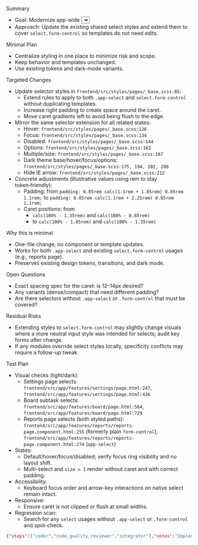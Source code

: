 Summary
- Goal: Modernize app-wide <select> styling, fix caret spacing, and apply consistently with minimal, centralized CSS changes.
- Approach: Update the existing shared select styles and extend them to cover `select.form-control` so templates do not need edits.

Minimal Plan
- Centralize styling in one place to minimize risk and scope.
- Keep behavior and templates unchanged.
- Use existing tokens and dark-mode variants.

Targeted Changes
- Update selector styles in `frontend/src/styles/pages/_base.scss:85`:
  - Extend rules to apply to both `.app-select` and `select.form-control` without duplicating templates.
  - Increase right padding to create space around the caret.
  - Move caret gradients left to avoid being flush to the edge.
- Mirror the same selector extension for all related states:
  - Hover: `frontend/src/styles/pages/_base.scss:126`
  - Focus: `frontend/src/styles/pages/_base.scss:134`
  - Disabled: `frontend/src/styles/pages/_base.scss:144`
  - Options: `frontend/src/styles/pages/_base.scss:162`
  - Multiple/size: `frontend/src/styles/pages/_base.scss:167`
  - Dark theme base/hover/focus/options: `frontend/src/styles/pages/_base.scss:175, 194, 202, 208`
  - Hide IE arrow: `frontend/src/styles/pages/_base.scss:212`
- Concrete adjustments (illustrative values using rem to stay token‑friendly):
  - Padding: from `padding: 0.85rem calc(1.1rem + 1.85rem) 0.85rem 1.1rem;` to `padding: 0.85rem calc(1.1rem + 2.25rem) 0.85rem 1.1rem;`
  - Caret positions: from
    - `calc(100% - 1.35rem)` and `calc(100% - 0.85rem)`
    - to `calc(100% - 1.85rem)` and `calc(100% - 1.35rem)`

Why this is minimal
- One-file change; no component or template updates.
- Works for both `.app-select` and existing `select.form-control` usages (e.g., reports page).
- Preserves existing design tokens, transitions, and dark mode.

Open Questions
- Exact spacing spec for the caret: is 12–14px desired?
- Any variants (dense/compact) that need different padding?
- Are there selectors without `.app-select` or `.form-control` that must be covered?

Residual Risks
- Extending styles to `select.form-control` may slightly change visuals where a more neutral input style was intended for selects; audit key forms after change.
- If any modules override select styles locally, specificity conflicts may require a follow-up tweak.

Test Plan
- Visual checks (light/dark):
  - Settings page selects: `frontend/src/app/features/settings/page.html:247`, `frontend/src/app/features/settings/page.html:426`
  - Board subtask selects: `frontend/src/app/features/board/page.html:564`, `frontend/src/app/features/board/page.html:729`
  - Reports page selects (both styled paths): `frontend/src/app/features/reports/reports-page.component.html:255` (formerly plain `form-control`), `frontend/src/app/features/reports/reports-page.component.html:274` (`app-select`)
- States:
  - Default/hover/focus/disabled; verify focus ring visibility and no layout shift.
  - Multi-select and `size > 1` render without caret and with correct padding.
- Accessibility:
  - Keyboard focus order and arrow-key interactions on native select remain intact.
- Responsive:
  - Ensure caret is not clipped or flush at small widths.
- Regression scan:
  - Search for any `select` usages without `.app-select` or `.form-control` and spot-check.

```json
{"steps":["coder","code_quality_reviewer","integrator"],"notes":"Implement a centralized SCSS-only update: extend .app-select styles to also target select.form-control and increase right padding + caret offset for modern spacing. No template or behavioral changes. Preserve tokens, dark mode, and focus states. Risk: minor visual changes for selects previously inheriting plain .form-control styling.","tests":"Build frontend and visually verify selectors on Settings, Board, and Reports pages. Confirm caret spacing, hover/focus/disabled states, dark-mode variants, multi-select behavior (no caret), and keyboard focus. Spot-check any selects lacking .app-select or .form-control usage."}
```
